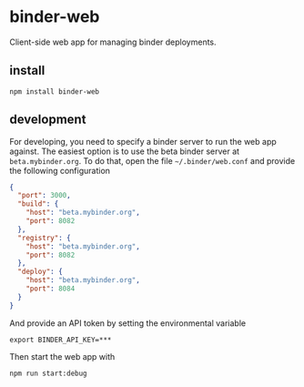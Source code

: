 # binder-web

Client-side web app for managing binder deployments.

## install

```
npm install binder-web
```

## development

For developing, you need to specify a binder server to run the web app against. The easiest option is to use the beta binder server at `beta.mybinder.org`. To do that, open the file `~/.binder/web.conf` and provide the following configuration

```json
{
  "port": 3000,
  "build": {
    "host": "beta.mybinder.org",
    "port": 8082
  },
  "registry": {
    "host": "beta.mybinder.org",
    "port": 8082
  },
  "deploy": {
    "host": "beta.mybinder.org",
    "port": 8084
  }
}
```

And provide an API token by setting the environmental variable

```
export BINDER_API_KEY=***
```

Then start the web app with

```
npm run start:debug
```